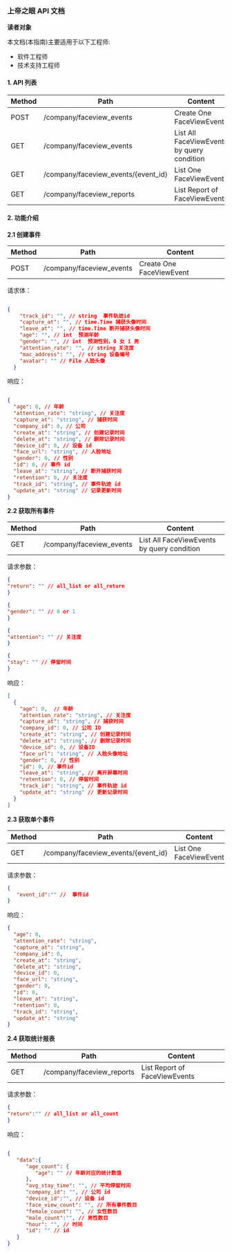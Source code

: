 ### 上帝之眼 API  文档

**读者对象**

本文档(本指南)主要适用于以下工程师: 

- 软件工程师
- 技术支持工程师


#### 1. API 列表

Method|Path|Content|
---|---|---|
POST|/company/faceview_events|Create One FaceViewEvent|
GET|/company/faceview_events|List All FaceViewEvents by query condition|
GET|/company/faceview_events/{event_id}|List One FaceViewEvent|
GET|/company/faceview_reports|List Report of FaceViewEvents|



#### 2. 功能介绍


**2.1 创建事件**

Method|Path|Content|
---|---|---|
POST|/company/faceview_events|Create One FaceViewEvent|

请求体：

```json

{
    "track_id": "", // string  事件轨迹id
    "capture_at": "", // time.Time 捕获头像时间
    "leave_at": "", // time.Time 断开捕获头像时间
    "age": "", // int  预测年龄
    "gender": "", // int  预测性别，0 女 1 男
    "attention_rate": "", // string 关注度
    "mac_address": "", // string 设备编号
    "avatar": "" // File 人脸头像
  }

```


响应：

```json

{
  "age": 0, // 年龄
  "attention_rate": "string", // 关注度
  "capture_at": "string", // 捕获时间
  "company_id": 0, // 公司 
  "create_at": "string", // 创建记录时间
  "delete_at": "string", // 删除记录时间
  "device_id": 0, // 设备 id
  "face_url": "string", // 人脸地址
  "gender": 0, // 性别
  "id": 0, // 事件 id
  "leave_at": "string", // 断开捕获时间
  "retention": 0, // 关注度
  "track_id": "string", // 事件轨迹 id
  "update_at": "string" // 记录更新时间
}
```


**2.2 获取所有事件**

Method|Path|Content|
---|---|---|
GET|/company/faceview_events|List All FaceViewEvents by query condition|

请求参数：


```json
{
"return": "" // all_list or all_return 
}

```

```json
{
"gender": "" // 0 or 1 
}

```

```json
{
"attention": "" // 关注度
}

```

```json
{
"stay": "" // 停留时间
}

```

响应：

```json
[
  {
    "age": 0,  // 年龄
    "attention_rate": "string", // 关注度
    "capture_at": "string", // 捕获时间
    "company_id": 0, // 公司 ID
    "create_at": "string", // 创建记录时间
    "delete_at": "string", // 删除记录时间
    "device_id": 0, // 设备ID
    "face_url": "string", // 人脸头像地址
    "gender": 0, // 性别
    "id": 0, // 事件id
    "leave_at": "string", // 离开屏幕时间
    "retention": 0, // 停留时间
    "track_id": "string", // 事件轨迹 id
    "update_at": "string" // 更新记录时间
  }
]

```


**2.3 获取单个事件**

Method|Path|Content|
---|---|---|
GET|/company/faceview_events/{event_id}|List One FaceViewEvent|

请求参数：

```json
{
   "event_id":"" //  事件id
}
```

响应：

```json
{
  "age": 0,
  "attention_rate": "string",
  "capture_at": "string",
  "company_id": 0,
  "create_at": "string",
  "delete_at": "string",
  "device_id": 0,
  "face_url": "string",
  "gender": 0,
  "id": 0,
  "leave_at": "string",
  "retention": 0,
  "track_id": "string",
  "update_at": "string"
}


```

**2.4 获取统计报表**

Method|Path|Content|
---|---|---|
GET|/company/faceview_reports|List Report of FaceViewEvents|


请求参数：

```json
{
"return":"" // all_list or all_count
}
```

响应：

```json

{
   "data":{
      "age_count": {
         "age": "" // 年龄对应的统计数值
      },
      "avg_stay_time": "", // 平均停留时间
      "company_id": "", // 公司 id
      "device_id":"", // 设备 id
      "face_view_count": "", // 所有事件数目
      "female_count": "", // 女性数目
      "male_count":"", // 男性数目
      "hour": "", // 时间
      "id": "" // id 
   }
}

```